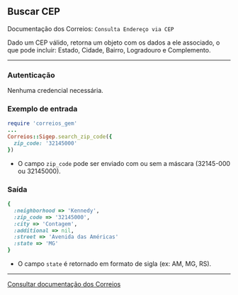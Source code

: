 ## Buscar CEP

Documentação dos Correios: `Consulta Endereço via CEP`

Dado um CEP válido, retorna um objeto com os dados a ele associado, o que pode incluir: Estado, Cidade, Bairro, Logradouro e Complemento.

---

### Autenticação
Nenhuma credencial necessária.

### Exemplo de entrada

```ruby
require 'correios_gem'
...
Correios::Sigep.search_zip_code({
  zip_code: '32145000'
})
```
* O campo `zip_code` pode ser enviado com ou sem a máscara (32145-000 ou 32145000).

### Saída

```ruby
{
  :neighborhood => 'Kennedy',
  :zip_code => '32145000',
  :city => 'Contagem',
  :additional => nil,
  :street => 'Avenida das Américas'
  :state => 'MG'
}
```
* O campo `state` é retornado em formato de sigla (ex: AM, MG, RS).

---

[Consultar documentação dos Correios](CORREIOS_DOCUMENT.pdf)
